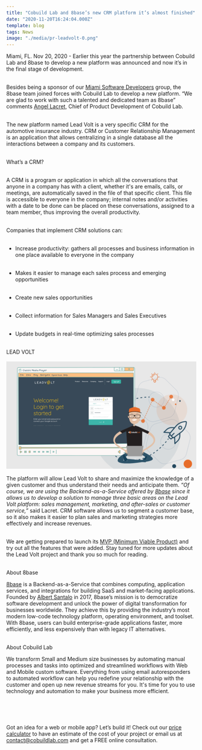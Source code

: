 ```yaml
---
title: "Cobuild Lab and 8base’s new CRM platform it’s almost finished"
date: "2020-11-20T16:24:04.000Z"
template: blog
tags: News
image: "./media/pr-leadvolt-0.png"
---
```



Miami, FL. Nov 20, 2020 - Earlier this year the partnership between Cobuild Lab and 8base to develop a new platform was announced and now it’s in the final stage of development. <br> </br> 

Besides being a sponsor of our <a target="_blank" href="https://www.meetup.com/es-ES/Miami-Software-Developers/?chapter_analytics_code=UA-105326682-2"> Miami Software Developers</a> group, the  8base team joined forces with Cobuild Lab to develop a new platform. “We are glad to work with such a talented and dedicated team as 8base” comments <a target="_blank" href="https://www.linkedin.com/in/alacret/"> Angel Lacret</a>, Chief of Product Development of Cobuild Lab. <br> </br>

The new platform named Lead Volt is a very specific CRM for the automotive insurance industry. CRM or Customer Relationship Management is an application that allows centralizing in a single database all the interactions between a company and its customers. <br> </br>



<title-4> What’s a CRM? </title-4> <br> </br>

A CRM is a program or application in which all the conversations that anyone in a company has with a client, whether it's are emails, calls, or meetings, are automatically saved in the file of that specific client. This file is accessible to everyone in the company; internal notes and/or activities with a date to be done can be placed on these conversations, assigned to a team member, thus improving the overall productivity. <br> </br>

Companies that implement CRM solutions can:  <br> </br>

* Increase productivity: gathers all processes and business information in one place available to everyone in the company   <br> </br>

* Makes it easier to manage each sales process and emerging opportunities  <br> </br>

* Create new sales opportunities   <br> </br>

* Collect information for Sales Managers and Sales Executives  <br> </br>

* Update budgets in real-time optimizing sales processes <br> </br>



<title-4> LEAD VOLT </title-4> <br> </br>
<img src="../pages/blog/media/pr-leadvolt-1.png">

The platform will allow Lead Volt to share and maximize the knowledge of a given customer and thus understand their needs and anticipate them.  *“Of course, we are using the Backend-as-a-Service offered by <a target="_blank" href="https://www.8base.com/"> 8base</a> since it allows us to develop a solution to manage three basic areas on the Lead Volt platform: sales management, marketing, and after-sales or customer service,”* said Lacret. CRM software allows us to segment a customer base, so it also makes it easier to plan sales and marketing strategies more effectively and increase revenues. <br> </br>

We are getting prepared to launch its <a target="_blank" href="https://cobuildlab.com/blog/minimum-viable-product/amp/">MVP (Minimum Viable Product)</a> and try out all the features that were added. Stay tuned for more updates about the Lead Volt project and thank you so much for reading.  <br> </br>



<title-5 align="left"> About 8base </title-5>

<a target="_blank" href="https://www.8base.com/"> 8base</a> is a Backend-as-a-Service that combines computing, application services, and integrations for building SaaS and market-facing applications. Founded by <a target="_blank" href="https://www.linkedin.com/in/albertsantalo/"> Albert Santalo</a> in 2017, 8base’s mission is to democratize software development and unlock the power of digital transformation for businesses worldwide. They achieve this by providing the industry’s most modern low-code technology platform, operating environment, and toolset. With 8base, users can build enterprise-grade applications faster, more efficiently, and less expensively than with legacy IT alternatives. <br> </br>



<title-5 align="left"> About Cobuild Lab </title-5>

We transform Small and Medium size businesses by automating manual processes and tasks into optimized and streamlined workflows with Web and Mobile custom software. Everything from using email autoresponders to automated workflow can help you redefine your relationship with the customer and open up new revenue streams for you. It's time for you to use technology and automation to make your business more efficient. <br> </br>

<youtube-video id="5fbYxQNgJ7s&"></youtube-video>  <br> </br>

Got an idea for a web or mobile app? Let’s build it! Check out our <a target="_blank" href="https://cobuildlab.com/price-calculator/">  price calculator</a> to have an estimate of the cost of your project or email us at contact@cobuildlab.com and get a FREE online consultation. 

